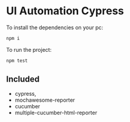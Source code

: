 # UI Automation Cypress

To install the dependencies on your pc:

```node.js
npm i
```
To run the project:

```node.js
npm test
```

## Included
* cypress,
* mochawesome-reporter
* cucumber
* multiple-cucumber-html-reporter
